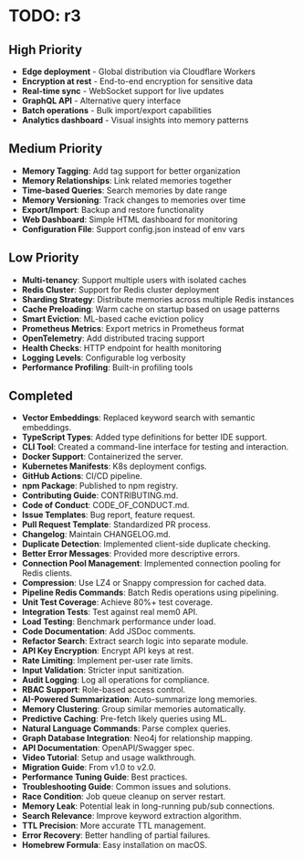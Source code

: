 # TODO: r3

## High Priority

- **Edge deployment** - Global distribution via Cloudflare Workers
- **Encryption at rest** - End-to-end encryption for sensitive data
- **Real-time sync** - WebSocket support for live updates
- **GraphQL API** - Alternative query interface
- **Batch operations** - Bulk import/export capabilities
- **Analytics dashboard** - Visual insights into memory patterns

## Medium Priority

- **Memory Tagging**: Add tag support for better organization
- **Memory Relationships**: Link related memories together
- **Time-based Queries**: Search memories by date range
- **Memory Versioning**: Track changes to memories over time
- **Export/Import**: Backup and restore functionality
- **Web Dashboard**: Simple HTML dashboard for monitoring
- **Configuration File**: Support config.json instead of env vars

## Low Priority

- **Multi-tenancy**: Support multiple users with isolated caches
- **Redis Cluster**: Support for Redis cluster deployment
- **Sharding Strategy**: Distribute memories across multiple Redis instances
- **Cache Preloading**: Warm cache on startup based on usage patterns
- **Smart Eviction**: ML-based cache eviction policy
- **Prometheus Metrics**: Export metrics in Prometheus format
- **OpenTelemetry**: Add distributed tracing support
- **Health Checks**: HTTP endpoint for health monitoring
- **Logging Levels**: Configurable log verbosity
- **Performance Profiling**: Built-in profiling tools

## Completed

- **Vector Embeddings**: Replaced keyword search with semantic embeddings.
- **TypeScript Types**: Added type definitions for better IDE support.
- **CLI Tool**: Created a command-line interface for testing and interaction.
- **Docker Support**: Containerized the server.
- **Kubernetes Manifests**: K8s deployment configs.
- **GitHub Actions**: CI/CD pipeline.
- **npm Package**: Published to npm registry.
- **Contributing Guide**: CONTRIBUTING.md.
- **Code of Conduct**: CODE_OF_CONDUCT.md.
- **Issue Templates**: Bug report, feature request.
- **Pull Request Template**: Standardized PR process.
- **Changelog**: Maintain CHANGELOG.md.
- **Duplicate Detection**: Implemented client-side duplicate checking.
- **Better Error Messages**: Provided more descriptive errors.
- **Connection Pool Management**: Implemented connection pooling for Redis clients.
- **Compression**: Use LZ4 or Snappy compression for cached data.
- **Pipeline Redis Commands**: Batch Redis operations using pipelining.
- **Unit Test Coverage**: Achieve 80%+ test coverage.
- **Integration Tests**: Test against real mem0 API.
- **Load Testing**: Benchmark performance under load.
- **Code Documentation**: Add JSDoc comments.
- **Refactor Search**: Extract search logic into separate module.
- **API Key Encryption**: Encrypt API keys at rest.
- **Rate Limiting**: Implement per-user rate limits.
- **Input Validation**: Stricter input sanitization.
- **Audit Logging**: Log all operations for compliance.
- **RBAC Support**: Role-based access control.
- **AI-Powered Summarization**: Auto-summarize long memories.
- **Memory Clustering**: Group similar memories automatically.
- **Predictive Caching**: Pre-fetch likely queries using ML.
- **Natural Language Commands**: Parse complex queries.
- **Graph Database Integration**: Neo4j for relationship mapping.
- **API Documentation**: OpenAPI/Swagger spec.
- **Video Tutorial**: Setup and usage walkthrough.
- **Migration Guide**: From v1.0 to v2.0.
- **Performance Tuning Guide**: Best practices.
- **Troubleshooting Guide**: Common issues and solutions.
- **Race Condition**: Job queue cleanup on server restart.
- **Memory Leak**: Potential leak in long-running pub/sub connections.
- **Search Relevance**: Improve keyword extraction algorithm.
- **TTL Precision**: More accurate TTL management.
- **Error Recovery**: Better handling of partial failures.
- **Homebrew Formula**: Easy installation on macOS.
